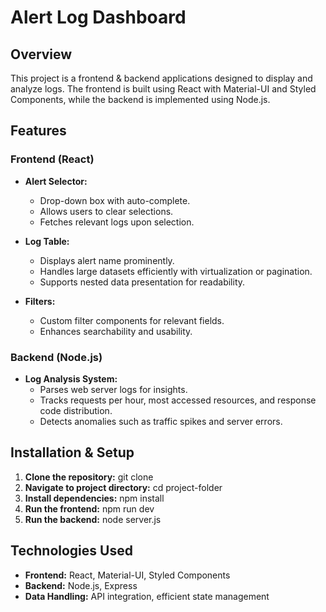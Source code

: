 # Alert Log Dashboard

## Overview

This project is a frontend & backend applications designed to display and analyze logs. The frontend is built using React with Material-UI and Styled Components, while the backend is implemented using Node.js.

## Features

### Frontend (React)

- **Alert Selector:**

  - Drop-down box with auto-complete.
  - Allows users to clear selections.
  - Fetches relevant logs upon selection.

- **Log Table:**

  - Displays alert name prominently.
  - Handles large datasets efficiently with virtualization or pagination.
  - Supports nested data presentation for readability.

- **Filters:**
  - Custom filter components for relevant fields.
  - Enhances searchability and usability.

### Backend (Node.js)

- **Log Analysis System:**
  - Parses web server logs for insights.
  - Tracks requests per hour, most accessed resources, and response code distribution.
  - Detects anomalies such as traffic spikes and server errors.

## Installation & Setup

1. **Clone the repository:**
   git clone <repository-url>
2. **Navigate to project directory:**
   cd project-folder
3. **Install dependencies:**
   npm install
4. **Run the frontend:**
   npm run dev
5. **Run the backend:**
   node server.js

## Technologies Used

- **Frontend:** React, Material-UI, Styled Components
- **Backend:** Node.js, Express
- **Data Handling:** API integration, efficient state management